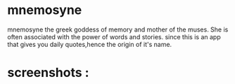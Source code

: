 # mnemosyne

mnemosyne the greek goddess of memory and mother of the muses. She is often associated with the power of words and stories.
since this is an app that gives you daily quotes,hence the origin of it's name.

# screenshots : 
